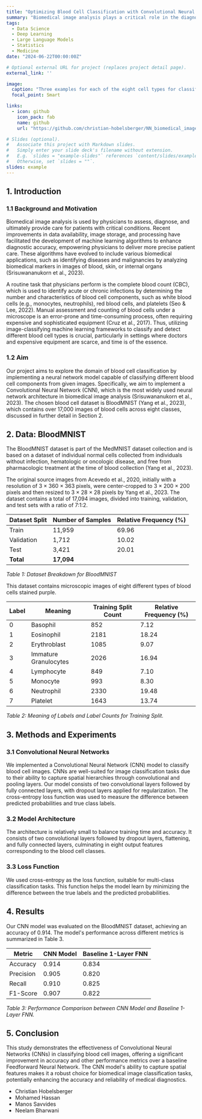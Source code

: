 ```yaml
---
title: "Optimizing Blood Cell Classification with Convolutional Neural Networks"
summary: "Biomedical image analysis plays a critical role in the diagnosis and treatment of patients with serious diseases. Advances in data availability and machine learning have improved the accuracy and efficiency of these analyses. This paper explores the use of convolutional neural networks (CNNs) for blood cell classification, a task essential for complete blood counts that identify infections based on blood cell characteristics. Manual assessment of blood cells is error-prone and resource-intensive, highlighting the need for automated solutions. We implemented a CNN using the BloodMNIST dataset, which contains over 17,000 images across eight blood cell classes. The CNN achieved superior performance with an accuracy of 0.914, significantly outperforming the baseline 1-layer Feedforward Neural Network on all evaluated metrics. Our results demonstrate that CNNs, with their ability to capture spatial hierarchies, provide a robust solution for blood cell classification, offering improved accuracy and reliability for medical diagnostics."
tags:
  - Data Science
  - Deep Learning
  - Large Language Models
  - Statistics
  - Medicine
date: "2024-06-22T00:00:00Z"

# Optional external URL for project (replaces project detail page).
external_link: ''

image:
  caption: "Three examples for each of the eight cell types for classification"
  focal_point: Smart

links:
  - icon: github
    icon_pack: fab
    name: github
    url: "https://github.com/christian-hobelsberger/NN_biomedical_image_classification"

# Slides (optional).
#   Associate this project with Markdown slides.
#   Simply enter your slide deck's filename without extension.
#   E.g. `slides = "example-slides"` references `content/slides/example-slides.md`.
#   Otherwise, set `slides = ""`.
slides: example
---
```


## 1. Introduction

### 1.1 Background and Motivation

Biomedical image analysis is used by physicians to assess, diagnose, and ultimately provide care for patients with critical conditions. Recent improvements in data availability, image storage, and processing have facilitated the development of machine learning algorithms to enhance diagnostic accuracy, empowering physicians to deliver more precise patient care. These algorithms have evolved to include various biomedical applications, such as identifying diseases and malignancies by analyzing biomedical markers in images of blood, skin, or internal organs (Srisuwananukorn et al., 2023).

A routine task that physicians perform is the complete blood count (CBC), which is used to identify acute or chronic infections by determining the number and characteristics of blood cell components, such as white blood cells (e.g., monocytes, neutrophils), red blood cells, and platelets (Seo & Lee, 2022). Manual assessment and counting of blood cells under a microscope is an error-prone and time-consuming process, often requiring expensive and sophisticated equipment (Cruz et al., 2017). Thus, utilizing image-classifying machine learning frameworks to classify and detect different blood cell types is crucial, particularly in settings where doctors and expensive equipment are scarce, and time is of the essence.

### 1.2 Aim

Our project aims to explore the domain of blood cell classification by implementing a neural network model capable of classifying different blood cell components from given images. Specifically, we aim to implement a Convolutional Neural Network (CNN), which is the most widely used neural network architecture in biomedical image analysis (Srisuwananukorn et al., 2023). The chosen blood cell dataset is BloodMNIST (Yang et al., 2023), which contains over 17,000 images of blood cells across eight classes, discussed in further detail in Section 2.

## 2. Data: BloodMNIST

The BloodMNIST dataset is part of the MedMNIST dataset collection and is based on a dataset of individual normal cells collected from individuals without infection, hematologic or oncologic disease, and free from pharmacologic treatment at the time of blood collection (Yang et al., 2023).

The original source images from Acevedo et al., 2020, initially with a resolution of 3 × 360 × 363 pixels, were center-cropped to 3 × 200 × 200 pixels and then resized to 3 × 28 × 28 pixels by Yang et al., 2023. The dataset contains a total of 17,094 images, divided into training, validation, and test sets with a ratio of 7:1:2.

| Dataset Split | Number of Samples | Relative Frequency (%) |
|---------------|-------------------|------------------------|
| Train         | 11,959            | 69.96                  |
| Validation    | 1,712             | 10.02                  |
| Test          | 3,421             | 20.01                  |
| **Total**     | **17,094**        |                        |

*Table 1: Dataset Breakdown for BloodMNIST*

This dataset contains microscopic images of eight different types of blood cells stained purple.

| Label | Meaning                  | Training Split Count | Relative Frequency (%) |
|-------|--------------------------|----------------------|------------------------|
| 0     | Basophil                 | 852                  | 7.12                   |
| 1     | Eosinophil               | 2181                 | 18.24                  |
| 2     | Erythroblast             | 1085                 | 9.07                   |
| 3     | Immature Granulocytes    | 2026                 | 16.94                  |
| 4     | Lymphocyte               | 849                  | 7.10                   |
| 5     | Monocyte                 | 993                  | 8.30                   |
| 6     | Neutrophil               | 2330                 | 19.48                  |
| 7     | Platelet                 | 1643                 | 13.74                  |

*Table 2: Meaning of Labels and Label Counts for Training Split.*

## 3. Methods and Experiments

### 3.1 Convolutional Neural Networks

We implemented a Convolutional Neural Network (CNN) model to classify blood cell images. CNNs are well-suited for image classification tasks due to their ability to capture spatial hierarchies through convolutional and pooling layers. Our model consists of two convolutional layers followed by fully connected layers, with dropout layers applied for regularization. The cross-entropy loss function was used to measure the difference between predicted probabilities and true class labels.

### 3.2 Model Architecture

The architecture is relatively small to balance training time and accuracy. It consists of two convolutional layers followed by dropout layers, flattening, and fully connected layers, culminating in eight output features corresponding to the blood cell classes.

### 3.3 Loss Function

We used cross-entropy as the loss function, suitable for multi-class classification tasks. This function helps the model learn by minimizing the difference between the true labels and the predicted probabilities.

## 4. Results

Our CNN model was evaluated on the BloodMNIST dataset, achieving an accuracy of 0.914. The model's performance across different metrics is summarized in Table 3.

| Metric         | CNN Model | Baseline 1-Layer FNN |
|----------------|-----------|---------------------|
| Accuracy       | 0.914     | 0.834               |
| Precision      | 0.905     | 0.820               |
| Recall         | 0.910     | 0.825               |
| F1-Score       | 0.907     | 0.822               |

*Table 3: Performance Comparison between CNN Model and Baseline 1-Layer FNN.*

## 5. Conclusion

This study demonstrates the effectiveness of Convolutional Neural Networks (CNNs) in classifying blood cell images, offering a significant improvement in accuracy and other performance metrics over a baseline Feedforward Neural Network. The CNN model's ability to capture spatial features makes it a robust choice for biomedical image classification tasks, potentially enhancing the accuracy and reliability of medical diagnostics.

- Christian Hobelsberger
- Mohamed Hassan
- Manos Savvides
- Neelam Bharwani
